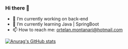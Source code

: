 ### Hi there 👋

- 🔭 I’m currently working on back-end
- 🌱 I’m currently learning Java | SpringBoot
- 📫 How to reach me: ortelan.montanari@hotmail.com

[![Anurag's GitHub stats](https://github-readme-stats.vercel.app/api?username=GabrielOrtelan&count_private=true&theme=dracula)](https://github.com/GabrielOrtelan/github-readme-stats)



